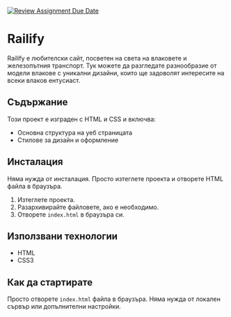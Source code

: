 [![Review Assignment Due Date](https://classroom.github.com/assets/deadline-readme-button-22041afd0340ce965d47ae6ef1cefeee28c7c493a6346c4f15d667ab976d596c.svg)](https://classroom.github.com/a/cxxOiUOi)

# Railify

Railify е любителски сайт, посветен на света на влаковете и железопътния транспорт. Тук можете да разгледате разнообразие от модели влакове с уникални дизайни, които ще задоволят интересите на всеки влаков ентусиаст.

## Съдържание

Този проект е изграден с HTML и CSS и включва:

- Основна структура на уеб страницата
- Стилове за дизайн и оформление

## Инсталация

Няма нужда от инсталация. Просто изтеглете проекта и отворете HTML файла в браузъра.

1. Изтеглете проекта.
2. Разархивирайте файловете, ако е необходимо.
3. Отворете `index.html` в браузъра си.

## Използвани технологии

- HTML
- CSS3

## Как да стартирате

Просто отворете `index.html` файла в браузъра. Няма нужда от локален сървър или допълнителни настройки.